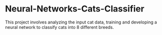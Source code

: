 # Neural-Networks-Cats-Classifier    

This project involves analyzing the input cat data, training and developing a neural network to classify cats into 8 different breeds.
